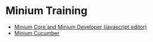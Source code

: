 # Minium Training

- [Minium Core and Minium Developer (javascript editor)](minium-core-js.md)
- [Minium Cucumber](minium-cucumber.md)
